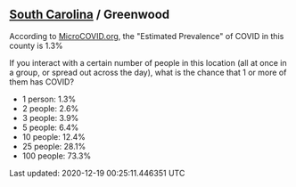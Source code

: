 
## [South Carolina](/united-states/south-carolina) / Greenwood

According to [MicroCOVID.org](http://microcovid.org),
the "Estimated Prevalence" of COVID in this county is 1.3%

If you interact with a certain number of people in this location
(all at once in a group, or spread out across the day), what is the chance that
1 or more of them has COVID?

- 1 person: 1.3%
- 2 people: 2.6%
- 3 people: 3.9%
- 5 people: 6.4%
- 10 people: 12.4%
- 25 people: 28.1%
- 100 people: 73.3%

Last updated: 2020-12-19 00:25:11.446351 UTC
